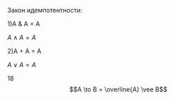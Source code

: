 Закон идемпотентности: 

 1)A & A = A
  
  $A \wedge A=A$ 
 
 2)A + A = A
 
  $A \vee  A=A$


18 $$A \to B = \overline{A} \vee B$$
